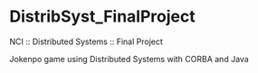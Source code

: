 DistribSyst_FinalProject
========================

NCI :: Distributed Systems :: Final Project

Jokenpo game using Distributed Systems with CORBA and Java
